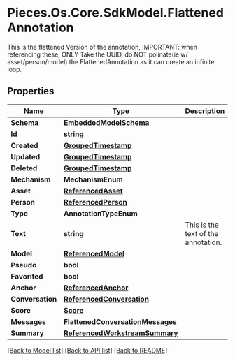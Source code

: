 # Pieces.Os.Core.SdkModel.FlattenedAnnotation
This is the flattened Version of the annotation, IMPORTANT: when referencing these, ONLY Take the UUID, do NOT polinate(ie w/ asset/person/model) the FlattenedAnnotation as it can create an infinite loop.

## Properties

Name | Type | Description | Notes
------------ | ------------- | ------------- | -------------
**Schema** | [**EmbeddedModelSchema**](EmbeddedModelSchema.md) |  | [optional] 
**Id** | **string** |  | 
**Created** | [**GroupedTimestamp**](GroupedTimestamp.md) |  | 
**Updated** | [**GroupedTimestamp**](GroupedTimestamp.md) |  | 
**Deleted** | [**GroupedTimestamp**](GroupedTimestamp.md) |  | [optional] 
**Mechanism** | **MechanismEnum** |  | [optional] 
**Asset** | [**ReferencedAsset**](ReferencedAsset.md) |  | [optional] 
**Person** | [**ReferencedPerson**](ReferencedPerson.md) |  | [optional] 
**Type** | **AnnotationTypeEnum** |  | 
**Text** | **string** | This is the text of the annotation. | 
**Model** | [**ReferencedModel**](ReferencedModel.md) |  | [optional] 
**Pseudo** | **bool** |  | [optional] 
**Favorited** | **bool** |  | [optional] 
**Anchor** | [**ReferencedAnchor**](ReferencedAnchor.md) |  | [optional] 
**Conversation** | [**ReferencedConversation**](ReferencedConversation.md) |  | [optional] 
**Score** | [**Score**](Score.md) |  | [optional] 
**Messages** | [**FlattenedConversationMessages**](FlattenedConversationMessages.md) |  | [optional] 
**Summary** | [**ReferencedWorkstreamSummary**](ReferencedWorkstreamSummary.md) |  | [optional] 

[[Back to Model list]](../README.md#documentation-for-models) [[Back to API list]](../README.md#documentation-for-api-endpoints) [[Back to README]](../README.md)

